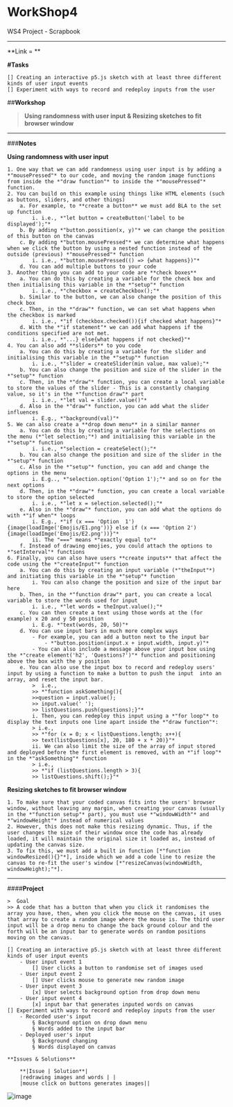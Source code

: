 # WorkShop4
WS4 Project - Scrapbook
***
**Link = **

**#Tasks**
	
	[] Creating an interactive p5.js sketch with at least three different kinds of user input events 
	[] Experiment with ways to record and redeploy inputs from the user
	
##**Workshop**

> **Using randomness with user input & Resizing sketches to fit browser window**

***

###**Notes**

**Using randomness with user input**
	
	1. One way that we can add randomness using user input is by adding a *"mousePressed"* to our code, and moving the random image functions from inside the *"draw function"* to inside the *"mousePressed"* function. 
	2. You can build on this example using things like HTML elements (such as buttons, sliders, and other things)
		a. For example, to **create a button** we must add BLA to the set up function 
			i. i.e., *"let button = createButton('label to be displayed');"* 
		b. By adding *"button.possition(x, y)"* we can change the position of this button on the canvas 
		c. By adding *"button.mousePressed"* we can determine what happens when we click the button by using a nested function instead of the outside (previous) *"mousePressed"* function
			i. i.e., *"button.mousePressed(() => {what happens})"*
		d. You can add multiple buttons to your code 
	3. Another thing you can add to your code are **check boxes**
		a. You can do this by creating a variable for the check box and then initialising this variable in the *"setup"* function 
			i. i.e., *"checkbox = createCheckbox();"*
		b. Similar to the button, we can also change the position of this check box
		c. Then, in the *"draw"* function, we can set what happens when the checkbox is marked 
			i. i.e., *"if (checkbox.checked()){if checked what happens}"*
		d. With the *"if statement"* we can add what happens if the conditions specified are not met.
			i. i.e., *"...} else{what happens if not checked}"*
	4. You can also add **sliders** to you code 
		a. You can do this by creating a variable for the slider and initialising this variable in the *"setup"* function 
			i. i.e., *"slider = createSlider(min value, max value);"*
		b. You can also change the position and size of the slider in the *"setup"* function 
		c. Then, in the *"draw"* function, you can create a local variable to store the values of the slider - This is a constantly changing value, so it's in the *"function draw"* part
			i. i.e., *"let val = slider.value()"*
		d. Also in the *"draw"* function, you can add what the slider influences 
			i. E.g., *"background(val)"*
	5. We can also create a **drop down menu** in a similar manner 
		a. You can do this by creating a variable for the selections on the menu (*"let selection;"*) and initialising this variable in the *"setup"* function 
			i. i.e., *"selection = createSelect();"*
		b. You can also change the position and size of the slider in the *"setup"* function 
		c. Also in the *"setup"* function, you can add and change the options in the menu 
			i. E.g.., *"selection.option('Option 1');"* and so on for the next options
		d. Then, in the *"draw"* function, you can create a local variable to store the option selected 
			i. i.e., *"let x = selection.selected();"*
		e. Also in the *"draw"* function, you can add what the options do with *"if when"* loops 
			i. E.g., *"if (x === 'Option  1'){image(loadImge('Emojis/E1.png'))} else if (x === 'Option 2') {image(loadImge('Emojis/E2.png'))}"*
			ii. The "===" means *"exactly equal to"*
		f. Instead of drawing emojies, you could attach the options to *"setInterval"* functions
	6. Finally, you can also have users **create inputs** that affect the code using the *"createInput"* function 
		a. You can do this by creating an input variable (*"theInput"*) and initiating this variable in the *"setup"* function 
			i. You can also change the position and size of the input bar here 
		b. Then, in the *"function draw"* part, you can create a local variable to store the words used for input
			i. i.e., *"let words = theInput.value();"*
		c. You can then create a text using those words at the (for example) x 20 and y 50 position
			i. E.g. *"text(words, 20, 50)"*
		d. You can use input bars in much more complex ways
			- For example, you can add a button next to the input bar 
				- *"button.position(input.x + input.width, input.y)"*
			- You can also include a message above your input box using the *"create element('h2', 'Questions?')"* function and positioning above the box with the y position
		e. You can also use the input box to record and redeploy users' input by using a function to make a button to push the input  into an array, and reset the input bar.
			>  i.e., 
			>> *"function askSomething(){
			>>question = input.value(); 
			>> input.value(' ');
			>> listQuestions.push(questions);}"*
			i. Then, you can redeploy this input using a *"for loop"* to display the text inputs one line apart inside the *"draw function"*:
			> i.e., 
			>> *"for (x = 0; x < listQuestions.length; x++){
			>> text(listQuestions[x], 20, 180 + x * 20)}"* 
			ii. We can also limit the size of the array of input stored and deployed before the first element is removed, with an *"if loop"* in the *"askSomething"* function
			> i.e.,
			>> *"if (listQuestions.length > 3){
			>> listQuestions.shift();}"*
	
**Resizing sketches to fit browser window**
	
	1. To make sure that your coded canvas fits into the users' browser window, without leaving any margin, when creating your canvas (usually in the *"function setup"* part), you must use *"windowWidth"* and *"windowHeight"* instead of numerical values 
	2. However, this does not make this resizing dynamic. Thus, if the user changes the size of their window once the code has already loaded, it will maintain the original size it loaded as, instead of updating the canvas size. 
	3. To fix this, we must add a built in function [*"function windowResized(){}"*], inside which we add a code line to resize the canvas to re-fit the user's window [*"resizeCanvas(windowWidth, windowHeight);"*].
		
*** 

####**Project**

	>  Goal
	>> A code that has a button that when you click it randomises the array you have, then, when you click the mouse on the canvas, it uses that array to create a random image where the mouse is. The third user input will be a drop menu to change the back ground colour and the forth will be an input bar to generate words on random positions moving on the canvas.
	
	[] Creating an interactive p5.js sketch with at least three different kinds of user input events 
		- User input event 1 
			[] User clicks a button to randomise set of images used 
		- User input event 2
			[] User clicks mouse to generate new random image 
		- User input event 3
			[x] User selects background option from drop down menu 
		- User input event 4 
			[x] input bar that generates inputed words on canvas
	[] Experiment with ways to record and redeploy inputs from the user
		- Recorded user's input 
			§ Background option on drop down menu 
			§ Words added to the input bar
		- Deployed user's input 
			§ Background changing 
			§ Words displayed on canvas 
	
	**Issues & Solutions**
		
		**|Issue | Solution**|
		|redrawing images and words | |
		|mouse click on buttons generates images||
		
		
		
		
		
		
![image](https://github.com/Nech691/WorkShop_4/assets/163636824/afcfc05d-9e8c-4ee1-b470-28773bbb75b0)

